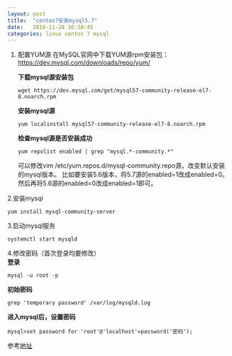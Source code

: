 ```yaml
---
layout: post
title:  "centos7安装mysql5.7"
date:   2018-11-28 16:30:45
categories: linux centos 7 mysql
---
```



1. 配置YUM源
    在MySQL官网中下载YUM源rpm安装包：https://dev.mysql.com/downloads/repo/yum/

    **下载mysql源安装包**
    ```shell
    wget https://dev.mysql.com/get/mysql57-community-release-el7-8.noarch.rpm
    ```

    **安装mysql源**

    ```shell
    yum localinstall mysql57-community-release-el7-8.noarch.rpm
    ```

    **检查mysql源是否安装成功**

    ```shell
    yum repolist enabled | grep "mysql.*-community.*"
    ```
    可以修改vim /etc/yum.repos.d/mysql-community.repo源，改变默认安装的mysql版本。
	比如要安装5.6版本，将5.7源的enabled=1改成enabled=0。然后再将5.6源的enabled=0改成enabled=1即可。

2.安装mysql  
  ```shell
  yum install mysql-community-server
  ```
    
3.启动mysql服务
  ```shell
  systemctl start mysqld
  ```
    
4.修改密码（首次登录均要修改）  
  **登录**  
  ```shell
  mysql -u root -p
  ```  
  **初始密码**  
  ```shell
  grep 'temporary password' /var/log/mysqld.log
  ```  
  **进入mysql后，设置密码**  
  ```shell
  mysql>set password for 'root'@'localhost'=password('密码');
  ```

参考[地址](https://www.linuxidc.com/Linux/2016-09/135288.htm)
